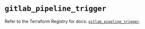 # `gitlab_pipeline_trigger`

Refer to the Terraform Registry for docs: [`gitlab_pipeline_trigger`](https://registry.terraform.io/providers/gitlabhq/gitlab/17.8.0/docs/resources/pipeline_trigger).
